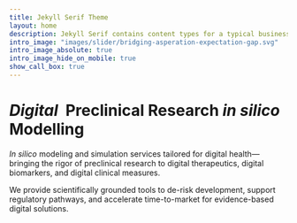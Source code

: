 ```yaml
---
title: Jekyll Serif Theme
layout: home
description: Jekyll Serif contains content types for a typical business website. The theme is fully responsive, blazing fast and artfully illustrated.
intro_image: "images/slider/bridging-asperation-expectation-gap.svg"
intro_image_absolute: true
intro_image_hide_on_mobile: true
show_call_box: true
---
```


# <span class="insilico">_Digital&nbsp;_</span> Preclinical Research <span class="insilico">_in&nbsp;silico&thinsp;_</span> Modelling

_In silico_ modeling and simulation services tailored for digital health—bringing the rigor of preclinical research to digital therapeutics, digital biomarkers, and digital clinical measures.

We provide scientifically grounded tools to de-risk development, support regulatory pathways, and accelerate time-to-market for evidence-based digital solutions.

<!-- We specialize in guiding breakthroughs in Digital Therapeutics (DTx) innovation, including drug-device combinations (‘smart medications’), through a Systems Medicine approach. -->
